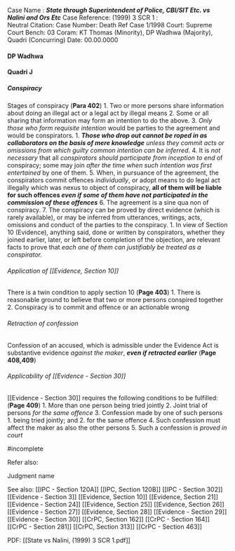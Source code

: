 Case Name : ***State through Superintendent of Police, CBI/SIT Etc.  vs Nalini and Ors Etc***
Case Reference: (1999) 3 SCR 1 :  
Neutral Citation:
Case Number: Death Ref Case 1/1998
Court: Supreme Court
Bench: 03
Coram: KT Thomas (Minority), DP Wadhwa (Majority), Quadri (Concurring)
Date: 00.00.0000

#### DP Wadhwa


#### Quadri J

##### Conspiracy
Stages of conspiracy (**Para 402**)
	1. Two or more persons share information about doing an illegal act or a legal act by illegal means
	2. Some or all sharing that information may form an intention to do the above.
	3. *Only those who form requisite intention* would be parties to the agreement and would be conspirators.
		1. ***Those who drop out cannot be roped in as collaborators on the basis  of mere knowledge*** *unless they commit acts or omissions from which guilty common intention can be inferred*.
	4. It is *not necessary* that all *conspirators should participate from inception to end* of conspiracy; some may join *after the time when such intention was first entertained* by one of them.
	5. When, in pursuance of the agreement, the conspirators commit offences *individually*, or adopt means to do legal act illegally which was nexus to object of conspiracy, **all of them will be liable for such offences *even if some of them have not participated in the commission of these offences***
	6. The agreement is a sine qua non of conspiracy.
	7. The conspiracy can be proved by direct evidence (which is rarely available), or may be inferred from utterances, writings, acts, omissions and conduct of the parties to the conspiracy.
		1. In view of Section 10 (Evidence), anything said, done or written by conspirators, whether they joined earlier, later, or left before completion of the objection, are relevant facts to prove that *each one of them can justifiably be treated as a conspirator.*

###### Application of [[Evidence, Section 10]]
There is a twin condition to apply section 10 (**Page 403**)
	1. There is reasonable ground to believe that two or more persons conspired together
	2. Conspiracy is to commit and offence or an actionable wrong

###### Retraction of confession
Confession of an accused, which is admissible under the Evidence Act is substantive evidence *against the maker*, ***even if retracted earlier*** (**Page 408,409**)

###### Applicability of [[Evidence - Section 30]]

[[Evidence - Section 30]] requires the following conditions to be fulfilled: (**Page 409**)
	1. More than one person being tried jointly
	2. Joint trial of persons *for the same offence*
	3. Confession made by one of such persons 
		1. being tried jointly; and
		2. for the same offence
	4. Such confession must affect the maker as also the other persons
	5. Such a confession is *proved in court*

#incomplete 

Refer also:

Judgment name

See also:
[[IPC - Section 120A]]
[[IPC, Section 120B]]
[[IPC - Section 302]]
[[Evidence - Section 3]]
[[Evidence, Section 10]]
[[Evidence, Section 21]]
[[Evidence - Section 24]]
[[Evidence, Section 25]]
[[Evidence, Section 26]]
[[Evidence - Section 27]]
[[Evidence, Section 28]]
[[Evidence - Section 29]]
[[Evidence - Section 30]]
[[CrPC, Section 162]]
[[CrPC - Section 164]]
[[CrPC - Section 281]]
[[CrPC, Section 313]]
[[CrPC - Section 463]]

PDF:
[[State vs Nalini, (1999) 3 SCR 1.pdf]]